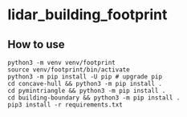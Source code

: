 # lidar_building_footprint

## How to use

```
python3 -m venv venv/footprint
source venv/footprint/bin/activate
python3 -m pip install -U pip # upgrade pip
cd concave-hull && python3 -m pip install .
cd pymintriangle && python3 -m pip install .
cd building-boundary && python3 -m pip install .
pip3 install -r requirements.txt
```
